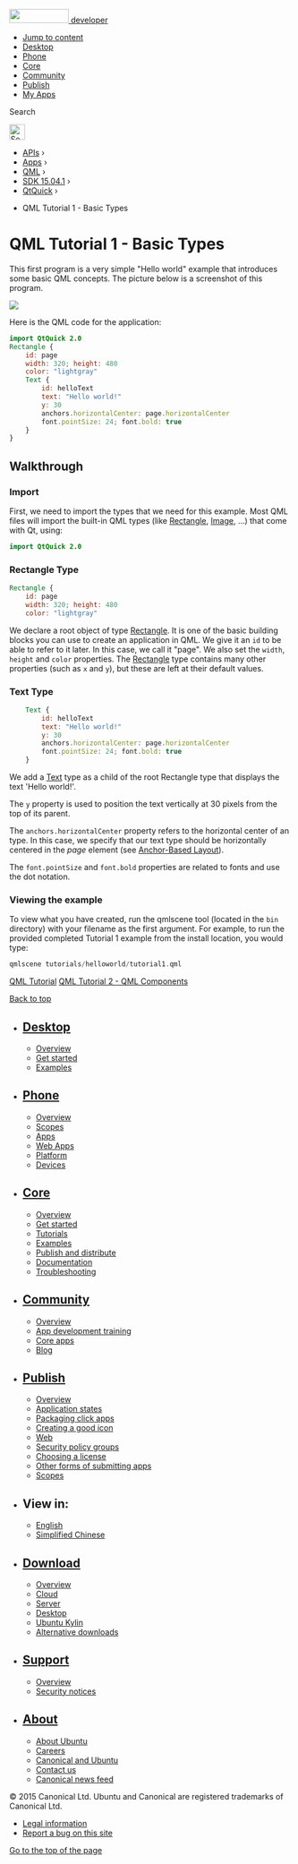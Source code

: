 <a href="https://developer.ubuntu.com/" class="logo-ubuntu"><img src="https://developer.ubuntu.com/assets/sites/ubuntu/latest/u/img/logos/logo-ubuntu-orange.svg" width="106" height="25" /> <span>developer</span></a>

-   [Jump to content](index.html#main-content)
-   [Desktop](https://developer.ubuntu.com/en/desktop/)
-   [Phone](https://developer.ubuntu.com/en/phone/)
-   [Core](https://developer.ubuntu.com/core)
-   [Community](https://developer.ubuntu.com/en/community/)
-   [Publish](https://developer.ubuntu.com/en/publish/)
-   [My Apps](https://myapps.developer.ubuntu.com/)

Search

<img src="https://developer.ubuntu.com/assets/sites/ubuntu/latest/u/img/search-white.svg" alt="Search" height="28" />

-   [APIs](../../../../index.html) ›
-   [Apps](../../../index.html) ›
-   [QML](../../index.html) ›
-   <a href="../index.html" class="sub-nav-item">SDK 15.04.1</a> ›
-   <a href="../QtQuick/index.html" class="sub-nav-item">QtQuick</a> ›

<!-- -->

-   QML Tutorial 1 - Basic Types

QML Tutorial 1 - Basic Types
============================

<span class="subtitle"></span>
<span id="details"></span>
This first program is a very simple "Hello world" example that introduces some basic QML concepts. The picture below is a screenshot of this program.

![](https://developer.ubuntu.com/static/devportal_uploaded/5c029aa7-3f8f-4461-879b-e9979fa58294-api/apps/qml/sdk-15.04.1/qml-tutorial1/images/declarative-tutorial1.png)

Here is the QML code for the application:

``` qml
import QtQuick 2.0
Rectangle {
    id: page
    width: 320; height: 480
    color: "lightgray"
    Text {
        id: helloText
        text: "Hello world!"
        y: 30
        anchors.horizontalCenter: page.horizontalCenter
        font.pointSize: 24; font.bold: true
    }
}
```

<span id="walkthrough"></span>
Walkthrough
-----------

<span id="import"></span>
### Import

First, we need to import the types that we need for this example. Most QML files will import the built-in QML types (like [Rectangle](../QtQuick.Rectangle/index.html), [Image](https://developer.ubuntu.com/api/apps/qml/sdk-15.04.1/QtQuick.imageelements/#image), ...) that come with Qt, using:

``` qml
import QtQuick 2.0
```

<span id="rectangle-type"></span>
### Rectangle Type

``` qml
Rectangle {
    id: page
    width: 320; height: 480
    color: "lightgray"
```

We declare a root object of type [Rectangle](../QtQuick.Rectangle/index.html). It is one of the basic building blocks you can use to create an application in QML. We give it an `id` to be able to refer to it later. In this case, we call it "page". We also set the `width`, `height` and `color` properties. The [Rectangle](../QtQuick.Rectangle/index.html) type contains many other properties (such as `x` and `y`), but these are left at their default values.

<span id="text-type"></span>
### Text Type

``` qml
    Text {
        id: helloText
        text: "Hello world!"
        y: 30
        anchors.horizontalCenter: page.horizontalCenter
        font.pointSize: 24; font.bold: true
    }
```

We add a [Text](../QtQuick.qtquick-releasenotes/index.html#text) type as a child of the root Rectangle type that displays the text 'Hello world!'.

The `y` property is used to position the text vertically at 30 pixels from the top of its parent.

The `anchors.horizontalCenter` property refers to the horizontal center of an type. In this case, we specify that our text type should be horizontally centered in the *page* element (see [Anchor-Based Layout](../QtQuick.qtquick-positioning-anchors/index.html#anchor-layout)).

The `font.pointSize` and `font.bold` properties are related to fonts and use the dot notation.

<span id="viewing-the-example"></span>
### Viewing the example

To view what you have created, run the qmlscene tool (located in the `bin` directory) with your filename as the first argument. For example, to run the provided completed Tutorial 1 example from the install location, you would type:

``` cpp
qmlscene tutorials/helloworld/tutorial1.qml
```

<a href="../QtQuick.qml-tutorial/index.html" class="prevPage">QML Tutorial</a> <a href="../QtQuick.qml-tutorial2/index.html" class="nextPage">QML Tutorial 2 - QML Components</a>

[Back to top](index.html#)

-   [Desktop](https://developer.ubuntu.com/en/desktop/)
    ---------------------------------------------------

    -   [Overview](https://developer.ubuntu.com/en/desktop/)
    -   [Get started](http://snapcraft.io/?utm_source=developer.ubuntu.com&utm_medium=devportal&utm_term=snaps%20snapcraft%20desktop&utm_content=menu&utm_campaign=duc_snappers)
    -   [Examples](https://github.com/ubuntu/snappy-playpen)

-   [Phone](https://developer.ubuntu.com/en/phone/)
    -----------------------------------------------

    -   [Overview](https://developer.ubuntu.com/en/phone/)
    -   [Scopes](https://developer.ubuntu.com/en/phone/scopes/)
    -   [Apps](https://developer.ubuntu.com/en/phone/apps/)
    -   [Web Apps](https://developer.ubuntu.com/en/phone/web/)
    -   [Platform](https://developer.ubuntu.com/en/phone/platform/)
    -   [Devices](https://developer.ubuntu.com/en/phone/devices/)

-   [Core](https://developer.ubuntu.com/core)
    -----------------------------------------

    -   [Overview](https://developer.ubuntu.com/core)
    -   [Get started](https://developer.ubuntu.com/core/get-started)
    -   [Tutorials](https://developer.ubuntu.com/core/tutorials)
    -   [Examples](https://developer.ubuntu.com/core/examples)
    -   [Publish and distribute](https://developer.ubuntu.com/core/publish-and-distribute)
    -   [Documentation](https://developer.ubuntu.com/core/documentation)
    -   [Troubleshooting](https://developer.ubuntu.com/core/troubleshooting)

-   [Community](https://developer.ubuntu.com/en/community/)
    -------------------------------------------------------

    -   [Overview](https://developer.ubuntu.com/en/community/)
    -   [App development training](https://developer.ubuntu.com/en/community/training/)
    -   [Core apps](https://developer.ubuntu.com/en/community/core-apps/)
    -   [Blog](https://developer.ubuntu.com/en/community/blog/)

-   [Publish](https://developer.ubuntu.com/en/publish/)
    ---------------------------------------------------

    -   [Overview](https://developer.ubuntu.com/en/publish/)
    -   [Application states](https://developer.ubuntu.com/en/publish/application-states/)
    -   [Packaging click apps](https://developer.ubuntu.com/en/publish/packaging-click-apps/)
    -   [Creating a good icon](https://developer.ubuntu.com/en/publish/creating-a-good-icon/)
    -   [Web](https://developer.ubuntu.com/en/publish/web/)
    -   [Security policy groups](https://developer.ubuntu.com/en/publish/security-policy-groups/)
    -   [Choosing a license](https://developer.ubuntu.com/en/publish/choosing-a-license/)
    -   [Other forms of submitting apps](https://developer.ubuntu.com/en/publish/other-forms-of-submitting-apps/)
    -   [Scopes](https://developer.ubuntu.com/en/publish/scopes/)

-   View in:
    --------

    -   [English](index.html "Change to language: English")
    -   [Simplified Chinese](index.html "Change to language: Simplified Chinese")

-   [Download](http://ubuntu.com/download/)
    ---------------------------------------

    -   [Overview](http://ubuntu.com/download)
    -   [Cloud](http://ubuntu.com/download/cloud)
    -   [Server](http://ubuntu.com/download/server)
    -   [Desktop](http://ubuntu.com/download/desktop)
    -   [Ubuntu Kylin](http://ubuntu.com/download/ubuntu-kylin)
    -   [Alternative downloads](http://ubuntu.com/download/alternative-downloads)

-   [Support](http://ubuntu.com/support/)
    -------------------------------------

    -   [Overview](http://ubuntu.com/support)
    -   [Security notices](http://www.ubuntu.com/usn/)

-   [About](http://ubuntu.com/about/)
    ---------------------------------

    -   [About Ubuntu](http://ubuntu.com/about/about-ubuntu)
    -   [Careers](http://www.canonical.com/careers)
    -   [Canonical and Ubuntu](http://ubuntu.com/about/canonical-and-ubuntu)
    -   [Contact us](http://ubuntu.com/about/contact-us)
    -   [Canonical news feed](http://insights.ubuntu.com/feed/)

© 2015 Canonical Ltd. Ubuntu and Canonical are registered trademarks of Canonical Ltd.

-   [Legal information](http://www.ubuntu.com/legal)
-   [Report a bug on this site](https://bugs.launchpad.net/developer-ubuntu-com/)

<span class="accessibility-aid">[Go to the top of the page](index.html#)</span>
